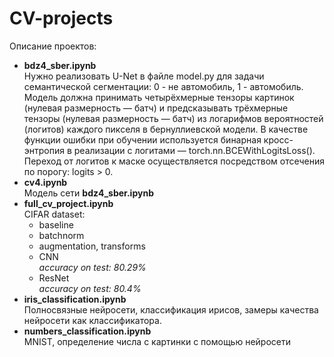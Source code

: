 # CV-projects
Описание проектов:
- <b>bdz4_sber.ipynb</b> </br>
  Нужно реализовать U-Net в файле model.py для задачи семантической сегментации: 0 - не автомобиль, 1 - автомобиль. Модель должна принимать четырёхмерные тензоры картинок (нулевая размерность — батч) и предсказывать трёхмерные тензоры (нулевая размерность — батч) из логарифмов вероятностей (логитов) каждого пикселя в бернуллиевской модели. В качестве функции ошибки при обучении используется бинарная кросс-энтропия в реализации с логитами — torch.nn.BCEWithLogitsLoss(). Переход от логитов к маске осуществляется посредством отсечения по порогу: logits > 0.
- <b>cv4.ipynb</b> </br>
  Модель сети <b>bdz4_sber.ipynb</b>
- <b>full_cv_project.ipynb</b> </br>
  CIFAR dataset:
    - baseline
    - batchnorm
    - augmentation, transforms
    - CNN<br>
  *accuracy on test: 80.29%*
    - ResNet<br>
  *accuracy on test: 80.4%*
- <b>iris_classification.ipynb</b></br>
  Полносвязные нейросети, классификация ирисов, замеры качества нейросети как классификатора.
- <b>numbers_classification.ipynb</b></br>
  MNIST, определение числа с картинки с помощью нейросети
